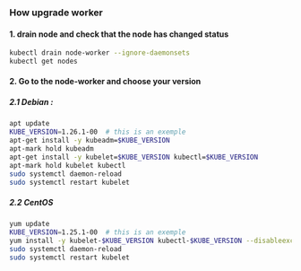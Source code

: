 ### How upgrade worker

#### 1. drain node and check that the node has changed status
```sh
kubectl drain node-worker --ignore-daemonsets
kubectl get nodes
```
#### 2. Go to the node-worker and choose your version

##### 2.1 Debian :
```sh
apt update 
KUBE_VERSION=1.26.1-00  # this is an exemple
apt-get install -y kubeadm=$KUBE_VERSION
apt-mark hold kubeadm
apt-get install -y kubelet=$KUBE_VERSION kubectl=$KUBE_VERSION
apt-mark hold kubelet kubectl
sudo systemctl daemon-reload
sudo systemctl restart kubelet
```

##### 2.2 CentOS
```sh
yum update
KUBE_VERSION=1.25.1-00  # this is an exemple
yum install -y kubelet-$KUBE_VERSION kubectl-$KUBE_VERSION --disableexcludes=kubernetes
sudo systemctl daemon-reload
sudo systemctl restart kubelet
```

